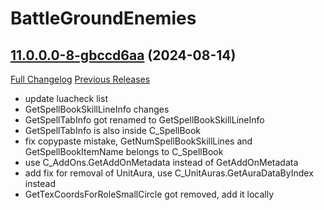 # BattleGroundEnemies

## [11.0.0.0-8-gbccd6aa](https://github.com/BullseiWoWAddons/BattleGroundEnemies/tree/bccd6aa97c014e4e74e4f5cec350b6e7ce5e40a4) (2024-08-14)
[Full Changelog](https://github.com/BullseiWoWAddons/BattleGroundEnemies/compare/11.0.0.0...bccd6aa97c014e4e74e4f5cec350b6e7ce5e40a4) [Previous Releases](https://github.com/BullseiWoWAddons/BattleGroundEnemies/releases)

- update luacheck list  
- GetSpellBookSkillLineInfo changes  
- GetSpellTabInfo got renamed to GetSpellBookSkillLineInfo  
- GetSpellTabInfo is also inside C\_SpellBook  
- fix copypaste mistake, GetNumSpellBookSkillLines and GetSpellBookItemName belongs to C\_SpellBook  
- use C\_AddOns.GetAddOnMetadata instead of GetAddOnMetadata  
- add fix for removal of UnitAura, use C\_UnitAuras.GetAuraDataByIndex  
     instead  
- GetTexCoordsForRoleSmallCircle got removed, add it locally  
